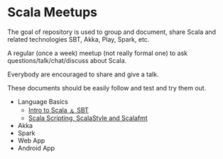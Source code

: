 # Scala Meetups

The goal of repository is used to group and document, share Scala and related technologies SBT, Akka, Play, Spark, etc.

A regular (once a week) meetup (not really formal one) to ask questions/talk/chat/discuss about Scala.

Everybody are encouraged to share and give a talk.  

These documents should be easily follow and test and try them out.

- Language Basics
  - [Intro to Scala &#65120; SBT](https://github.com/kasonchan/scalameetups/blob/scalameetup1/scalameetup1/README.md)
  - [Scala Scripting, ScalaStyle and Scalafmt](https://github.com/kasonchan/scalameetups/blob/scalameetup2/scalameetup2/README.md)
- Akka
- Spark
- Web App
- Android App
